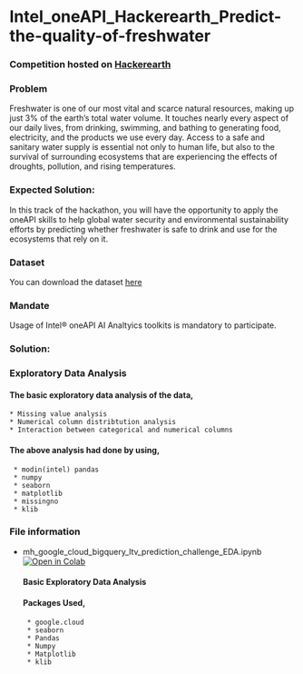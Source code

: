 # Intel_oneAPI_Hackerearth_Predict-the-quality-of-freshwater

### Competition hosted on <a href="https://www.hackerearth.com/challenges/hackathon/intel-oneapi-hackathon-for-open-innovation/">Hackerearth</a>

### Problem

Freshwater is one of our most vital and scarce natural resources, making up just 3% of the earth’s total water volume. It touches nearly every aspect of our daily lives, from drinking, swimming, and bathing to generating food, electricity, and the products we use every day. Access to a safe and sanitary water supply is essential not only to human life, but also to the survival of surrounding ecosystems that are experiencing the effects of droughts, pollution, and rising temperatures.

### Expected Solution:

In this track of the hackathon, you will have the opportunity to apply the oneAPI skills to help global water security and environmental sustainability efforts by predicting whether freshwater is safe to drink and use for the ecosystems that rely on it.

### Dataset

You can download the dataset <a href="https://s3-ap-southeast-1.amazonaws.com/he-public-data/datasetab75fb3.zip">here</a>    

### Mandate 

Usage of Intel® oneAPI AI Analtyics toolkits is mandatory to participate.

### Solution:

### Exploratory Data Analysis
#### The basic exploratory data analysis of the data,
    * Missing value analysis
    * Numerical column distribtution analysis
    * Interaction between categorical and numerical columns
#### The above analysis had done by using,
     * modin(intel) pandas  
     * numpy
     * seaborn
     * matplotlib
     * missingno
     * klib



### File information
 
 * mh_google_cloud_bigquery_ltv_prediction_challenge_EDA.ipynb [![Open in Colab](https://colab.research.google.com/assets/colab-badge.svg)](https://colab.research.google.com/drive/155Z7TuAi0AmQhRvGyfVtG-Q4ptO2QmiS?usp=sharing)
    #### Basic Exploratory Data Analysis
    #### Packages Used,
        * google.cloud
        * seaborn
        * Pandas
        * Numpy
        * Matplotlib
        * klib
        
